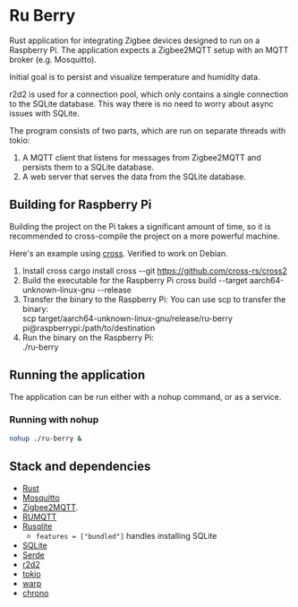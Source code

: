 # Ru Berry
Rust application for integrating Zigbee devices designed to run on a Raspberry Pi.
The application expects a Zigbee2MQTT setup with an MQTT broker (e.g. Mosquitto).

Initial goal is to persist and visualize temperature and humidity data.

r2d2 is used for a connection pool, which only contains a single connection to the SQLite database.
This way there is no need to worry about async issues with SQLite.

The program consists of two parts, which are run on separate threads with tokio:
1. A MQTT client that listens for messages from Zigbee2MQTT and persists them to a SQLite database.
2. A web server that serves the data from the SQLite database.

## Building for Raspberry Pi
Building the project on the Pi takes a significant amount of time, 
so it is recommended to cross-compile the project on a more powerful machine.

Here's an example using [cross](https://github.com/cross-rs/cross). Verified to work on Debian.
1. Install cross
cargo install cross --git https://github.com/cross-rs/cross2
2. Build the executable for the Raspberry Pi
cross build --target aarch64-unknown-linux-gnu --release
3. Transfer the binary to the Raspberry Pi: You can use scp to transfer the binary:  
scp target/aarch64-unknown-linux-gnu/release/ru-berry pi@raspberrypi:/path/to/destination
4. Run the binary on the Raspberry Pi:  
./ru-berry

## Running the application
The application can be run either with a nohup command, or as a service.

### Running with nohup
```bash
nohup ./ru-berry &
```

## Stack and dependencies
- [Rust](https://www.rust-lang.org/)
- [Mosquitto](https://mosquitto.org/) 
- [Zigbee2MQTT](https://www.zigbee2mqtt.io/).
- [RUMQTT](https://github.com/bytebeamio/rumqtt/tree/main)
- [Rusqlite](https://github.com/rusqlite/rusqlite)
  - `features = ["bundled"]` handles installing SQLite
- [SQLite](https://www.sqlite.org/index.html)
- [Serde](https://serde.rs/)
- [r2d2](https://github.com/sfackler/r2d2)
- [tokio](https://tokio.rs/)
- [warp](https://github.com/seanmonstar/warp)
- [chrono](https://github.com/chronotope/chrono)
